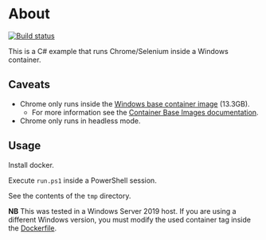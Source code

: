# About

[![Build status](https://github.com/rgl/HelloSeleniumWebDriver/workflows/Build/badge.svg)](https://github.com/rgl/HelloSeleniumWebDriver/actions?query=workflow%3ABuild)

This is a C# example that runs Chrome/Selenium inside a Windows container.

## Caveats

* Chrome only runs inside the [Windows base container image](https://hub.docker.com/_/microsoft-windows) (13.3GB).
  * For more information see the [Container Base Images documentation](https://docs.microsoft.com/en-us/virtualization/windowscontainers/manage-containers/container-base-images).
* Chrome only runs in headless mode.

## Usage

Install docker.

Execute `run.ps1` inside a PowerShell session.

See the contents of the `tmp` directory.

**NB** This was tested in a Windows Server 2019 host. If you are using a different Windows version, you must modify the used container tag inside the [Dockerfile](Dockerfile).
